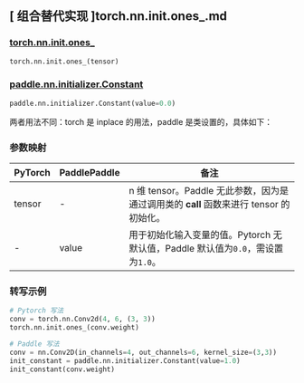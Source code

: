 ## [ 组合替代实现 ]torch.nn.init.ones_.md

### [torch.nn.init.ones_](https://pytorch.org/docs/stable/nn.init.html?highlight=ones_#torch.nn.init.ones_)

```python
torch.nn.init.ones_(tensor)
```

### [paddle.nn.initializer.Constant](https://www.paddlepaddle.org.cn/documentation/docs/zh/api/paddle/nn/initializer/Constant_cn.html)

```python
paddle.nn.initializer.Constant(value=0.0)
```

两者用法不同：torch 是 inplace 的用法，paddle 是类设置的，具体如下：

### 参数映射
| PyTorch       | PaddlePaddle | 备注                                                   |
| ------------- | ------------ | ------------------------------------------------------ |
| tensor        | -          | n 维 tensor。Paddle 无此参数，因为是通过调用类的 __call__ 函数来进行 tensor 的初始化。    |
| -          |  value          | 用于初始化输入变量的值。Pytorch 无默认值，Paddle 默认值为`0.0`，需设置为`1.0`。   |

### 转写示例
```python
# Pytorch 写法
conv = torch.nn.Conv2d(4, 6, (3, 3))
torch.nn.init.ones_(conv.weight)

# Paddle 写法
conv = nn.Conv2D(in_channels=4, out_channels=6, kernel_size=(3,3))
init_constant = paddle.nn.initializer.Constant(value=1.0)
init_constant(conv.weight)
```
